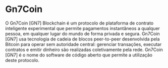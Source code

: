 # Gn7Coin
O Gn7Coin [GN7] Blockchain é um protocolo de plataforma de contrato inteligente experimental que permite pagamentos instantâneos a qualquer pessoa, em qualquer lugar do mundo de forma privada e segura. Gn7Coin [GN7] usa tecnologia de cadeia de blocos peer-to-peer desenvolvida pela Bitcoin para operar sem autoridade central: gerenciar transações, executar contratos e emitir dinheiro são realizadas coletivamente pela rede. Gn7Coin [GN7] é o nome do software de código aberto que permite a utilização deste protocolo.
